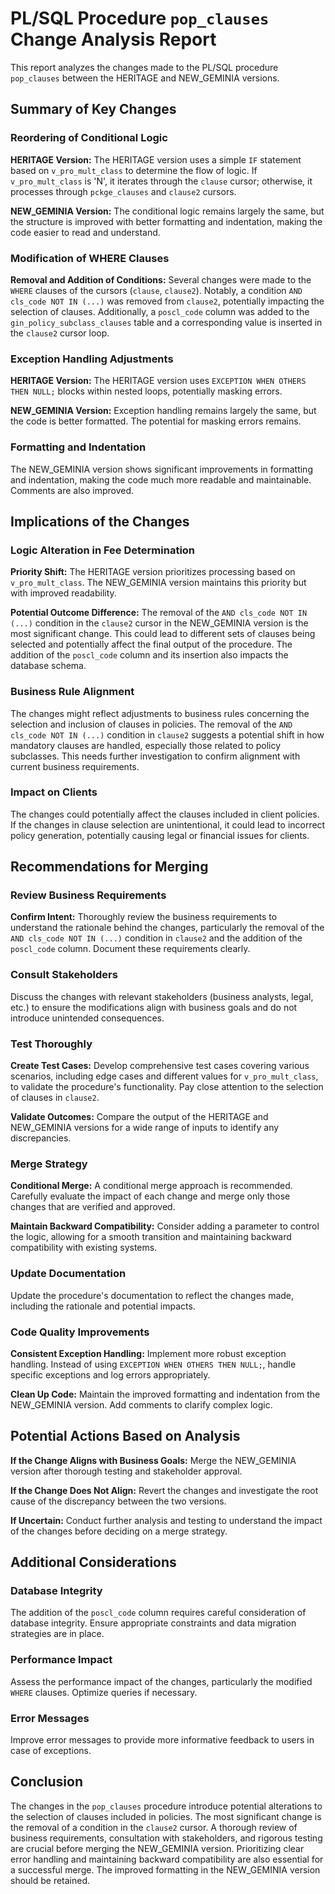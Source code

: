 # PL/SQL Procedure `pop_clauses` Change Analysis Report

This report analyzes the changes made to the PL/SQL procedure `pop_clauses` between the HERITAGE and NEW_GEMINIA versions.

## Summary of Key Changes

### Reordering of Conditional Logic

**HERITAGE Version:** The HERITAGE version uses a simple `IF` statement based on `v_pro_mult_class` to determine the flow of logic. If `v_pro_mult_class` is 'N', it iterates through the `clause` cursor; otherwise, it processes through `pckge_clauses` and `clause2` cursors.

**NEW_GEMINIA Version:** The conditional logic remains largely the same, but the structure is improved with better formatting and indentation, making the code easier to read and understand.

### Modification of WHERE Clauses

**Removal and Addition of Conditions:**  Several changes were made to the `WHERE` clauses of the cursors (`clause`, `clause2`). Notably, a condition `AND cls_code NOT IN (...)` was removed from `clause2`, potentially impacting the selection of clauses.  Additionally, a `poscl_code` column was added to the `gin_policy_subclass_clauses` table and a corresponding value is inserted in the `clause2` cursor loop.


### Exception Handling Adjustments

**HERITAGE Version:** The HERITAGE version uses `EXCEPTION WHEN OTHERS THEN NULL;` blocks within nested loops, potentially masking errors.

**NEW_GEMINIA Version:** Exception handling remains largely the same, but the code is better formatted.  The potential for masking errors remains.

### Formatting and Indentation

The NEW_GEMINIA version shows significant improvements in formatting and indentation, making the code much more readable and maintainable.  Comments are also improved.


## Implications of the Changes

### Logic Alteration in Fee Determination

**Priority Shift:** The HERITAGE version prioritizes processing based on `v_pro_mult_class`.  The NEW_GEMINIA version maintains this priority but with improved readability.

**Potential Outcome Difference:** The removal of the `AND cls_code NOT IN (...)` condition in the `clause2` cursor in the NEW_GEMINIA version is the most significant change. This could lead to different sets of clauses being selected and potentially affect the final output of the procedure.  The addition of the `poscl_code` column and its insertion also impacts the database schema.

### Business Rule Alignment

The changes might reflect adjustments to business rules concerning the selection and inclusion of clauses in policies.  The removal of the `AND cls_code NOT IN (...)` condition in `clause2` suggests a potential shift in how mandatory clauses are handled, especially those related to policy subclasses.  This needs further investigation to confirm alignment with current business requirements.

### Impact on Clients

The changes could potentially affect the clauses included in client policies.  If the changes in clause selection are unintentional, it could lead to incorrect policy generation, potentially causing legal or financial issues for clients.


## Recommendations for Merging

### Review Business Requirements

**Confirm Intent:**  Thoroughly review the business requirements to understand the rationale behind the changes, particularly the removal of the `AND cls_code NOT IN (...)` condition in `clause2` and the addition of the `poscl_code` column.  Document these requirements clearly.

### Consult Stakeholders

Discuss the changes with relevant stakeholders (business analysts, legal, etc.) to ensure the modifications align with business goals and do not introduce unintended consequences.

### Test Thoroughly

**Create Test Cases:** Develop comprehensive test cases covering various scenarios, including edge cases and different values for `v_pro_mult_class`, to validate the procedure's functionality.  Pay close attention to the selection of clauses in `clause2`.

**Validate Outcomes:** Compare the output of the HERITAGE and NEW_GEMINIA versions for a wide range of inputs to identify any discrepancies.

### Merge Strategy

**Conditional Merge:**  A conditional merge approach is recommended.  Carefully evaluate the impact of each change and merge only those changes that are verified and approved.

**Maintain Backward Compatibility:**  Consider adding a parameter to control the logic, allowing for a smooth transition and maintaining backward compatibility with existing systems.

### Update Documentation

Update the procedure's documentation to reflect the changes made, including the rationale and potential impacts.

### Code Quality Improvements

**Consistent Exception Handling:**  Implement more robust exception handling.  Instead of using `EXCEPTION WHEN OTHERS THEN NULL;`, handle specific exceptions and log errors appropriately.

**Clean Up Code:**  Maintain the improved formatting and indentation from the NEW_GEMINIA version.  Add comments to clarify complex logic.


## Potential Actions Based on Analysis

**If the Change Aligns with Business Goals:** Merge the NEW_GEMINIA version after thorough testing and stakeholder approval.

**If the Change Does Not Align:** Revert the changes and investigate the root cause of the discrepancy between the two versions.

**If Uncertain:** Conduct further analysis and testing to understand the impact of the changes before deciding on a merge strategy.


## Additional Considerations

### Database Integrity

The addition of the `poscl_code` column requires careful consideration of database integrity.  Ensure appropriate constraints and data migration strategies are in place.

### Performance Impact

Assess the performance impact of the changes, particularly the modified `WHERE` clauses.  Optimize queries if necessary.

### Error Messages

Improve error messages to provide more informative feedback to users in case of exceptions.


## Conclusion

The changes in the `pop_clauses` procedure introduce potential alterations to the selection of clauses included in policies.  The most significant change is the removal of a condition in the `clause2` cursor.  A thorough review of business requirements, consultation with stakeholders, and rigorous testing are crucial before merging the NEW_GEMINIA version.  Prioritizing clear error handling and maintaining backward compatibility are also essential for a successful merge.  The improved formatting in the NEW_GEMINIA version should be retained.
